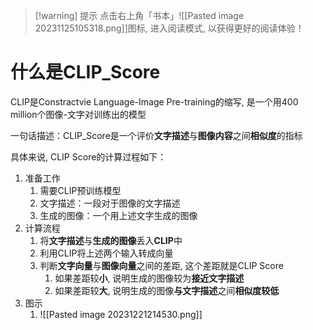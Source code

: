 
>[!warning] 提示
>点击右上角「书本」![[Pasted image 20231125105318.png]]图标, 进入阅读模式, 以获得更好的阅读体验！

# 什么是CLIP_Score

CLIP是Constractvie Language-Image Pre-training的缩写, 是一个用400 million个图像-文字对训练出的模型

一句话描述：CLIP_Score是一个评价**文字描述**与**图像内容**之间**相似度**的指标

具体来说, CLIP Score的计算过程如下：
1. 准备工作
	1. 需要CLIP预训练模型
	2. 文字描述：一段对于图像的文字描述
	3. 生成的图像：一个用上述文字生成的图像
2. 计算流程
	1. 将**文字描述**与**生成的图像**丢入**CLIP**中
	2. 利用CLIP将上述两个输入转成向量
	3. 判断**文字向量**与**图像向量**之间的差距, 这个差距就是CLIP Score
		1. 如果差距较**小**, 说明生成的图像较为**接近文字描述**
		2. 如果差距较**大**, 说明生成的图像**与文字描述**之间**相似度较低**
3. 图示
	1. ![[Pasted image 20231221214530.png]] 
